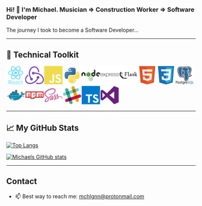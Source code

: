### Hi! 👋 I'm Michael. Musician => Construction Worker => Software Developer

The journey I took to become a Software Developer...

---

## 🧰 Technical Toolkit



 <img src="https://raw.githubusercontent.com/devicons/devicon/master/icons/react/react-original-wordmark.svg" width="50" height="50" alt="React Logo"><img src="https://raw.githubusercontent.com/devicons/devicon/master/icons/redux/redux-original.svg" width="50" height="50" alt="Redux Logo"><img src="https://raw.githubusercontent.com/devicons/devicon/master/icons/javascript/javascript-plain.svg" width="50" height="50" alt="JavaScript Logo"><img src="https://raw.githubusercontent.com/devicons/devicon/master/icons/python/python-original.svg" width="50" height="50" alt="Python Logo"><img src="https://raw.githubusercontent.com/devicons/devicon/master/icons/nodejs/nodejs-original-wordmark.svg" width="50" height="50" alt="Node JS Logo"><img src="https://raw.githubusercontent.com/devicons/devicon/master/icons/express/express-original-wordmark.svg" width="50" height="50" alt="Express Logo"><img src="https://raw.githubusercontent.com/devicons/devicon/master/icons/flask/flask-original-wordmark.svg" width="50" height="50" alt="Flask Logo"><img src="https://raw.githubusercontent.com/devicons/devicon/master/icons/html5/html5-original.svg" width="50" height="50" alt="HTML Logo"><img src="https://raw.githubusercontent.com/devicons/devicon/master/icons/css3/css3-original.svg" width="50" height="50" alt="CSS Logo"><img src="https://raw.githubusercontent.com/devicons/devicon/master/icons/postgresql/postgresql-original-wordmark.svg" width="50" height="50" alt="PostgreSQL Logo"><img src="https://raw.githubusercontent.com/devicons/devicon/master/icons/docker/docker-original.svg" width="50" height="50" alt="Docker Logo"><img src="https://raw.githubusercontent.com/devicons/devicon/master/icons/npm/npm-original-wordmark.svg" width="50" height="50" alt="npm Logo"><img src="https://raw.githubusercontent.com/devicons/devicon/master/icons/sass/sass-original.svg" width="50" height="50" alt="Sass Logo"><img src="https://raw.githubusercontent.com/devicons/devicon/master/icons/slack/slack-original.svg" width="50" height="50" alt="Slack Logo"><img src="https://raw.githubusercontent.com/devicons/devicon/master/icons/typescript/typescript-original.svg" width="50" height="50" alt="TypeScript Logo"><img src="https://raw.githubusercontent.com/devicons/devicon/master/icons/visualstudio/visualstudio-plain.svg" width="50" height="50" alt="Visual Studio Logo">
 
 ---

## &#x1f4c8; My GitHub Stats

[![Top Langs](https://github-readme-stats.vercel.app/api/top-langs/?username=michael-gann&hide=java,html,css&theme=radical)](https://github.com/anuraghazra/github-readme-stats)

[![Michaels GitHub stats](https://github-readme-stats.vercel.app/api?username=michael-gann&theme=radical)](https://github.com/anuraghazra/github-readme-stats)

---

## Contact
 
- 📫 Best way to reach me: mchlgnn@protonmail.com
<!--
**michael-gann/michael-gann** is a ✨ _special_ ✨ repository because its `README.md` (this file) appears on your GitHub profile.

Here are some ideas to get you started:

- 🔭 I’m currently working on ...
- 🌱 I’m currently learning ...
- 👯 I’m looking to collaborate on ...
- 🤔 I’m looking for help with ...
- 💬 Ask me about ...
- 📫 How to reach me: mchlgnn@protonmail.com
- 😄 Pronouns: ...
- ⚡ Fun fact: ...
-->

